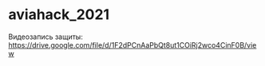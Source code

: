 # aviahack_2021

Видеозапись защиты: https://drive.google.com/file/d/1F2dPCnAaPbQt8ut1COiRj2wco4CinF0B/view
